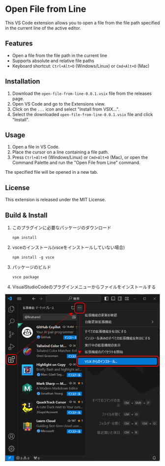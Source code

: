 # Open File from Line

This VS Code extension allows you to open a file from the file path specified in the current line of the active editor.

## Features

- Open a file from the file path in the current line
- Supports absolute and relative file paths
- Keyboard shortcut: `Ctrl+Alt+O` (Windows/Linux) or `Cmd+Alt+O` (Mac)

## Installation

1. Download the `open-file-from-line-0.0.1.vsix` file from the releases page.
2. Open VS Code and go to the Extensions view.
3. Click on the `...` icon and select "Install from VSIX...".
4. Select the downloaded `open-file-from-line-0.0.1.vsix` file and click "Install".

## Usage

1. Open a file in VS Code.
2. Place the cursor on a line containing a file path.
3. Press `Ctrl+Alt+O` (Windows/Linux) or `Cmd+Alt+O` (Mac), or open the Command Palette and run the "Open File from Line" command.

The specified file will be opened in a new tab.

## License

This extension is released under the MIT License.

## Build & Install

1. このプラグインに必要なパッケージのダウンロード
	```
	npm install
	```

1. vsceのインストール(vsceをインストールしていない場合)
	```
	npm install -g vsce
	```

1. パッケージのビルド
	```
	vsce package
	```

1. VisualStudioCodeのプラグインメニューからファイルをインストールする
<img src="images/Manual.png" alt="install manual">

